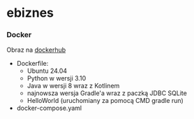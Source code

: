 # ebiznes

### Docker

Obraz na [dockerhub](https://hub.docker.com/r/elyrwag/ebiznes-docker-image)
- Dockerfile:
  - Ubuntu 24.04
  - Python w wersji 3.10
  - Java w wersji 8 wraz z Kotlinem
  - najnowsza wersja Gradle'a wraz z paczką JDBC SQLite
  - HelloWorld (uruchomiany za pomocą CMD gradle run)
- docker-compose.yaml
